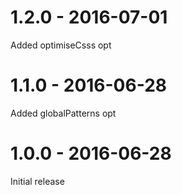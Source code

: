 # 1.2.0 - 2016-07-01
Added optimiseCsss opt

# 1.1.0 - 2016-06-28
Added globalPatterns opt

# 1.0.0 - 2016-06-28
Initial release
